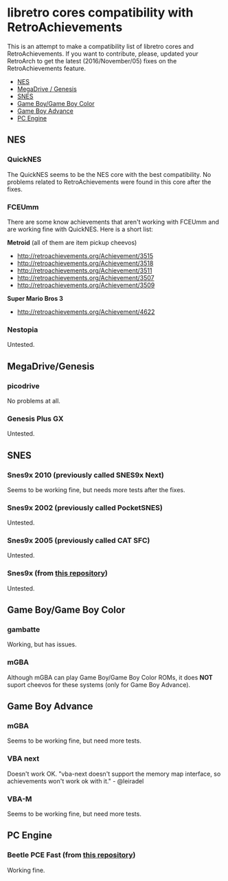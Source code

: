 # libretro cores compatibility with RetroAchievements

This is an attempt to make a compatibility list of libretro cores and RetroAchievements. If you want to contribute, please, updated your RetroArch to get the latest (2016/November/05) fixes on the RetroAchievements feature.

- [NES](#nes)
- [MegaDrive / Genesis](#megadrivegenesis)
- [SNES](#snes)
- [Game Boy/Game Boy Color](#game-boygame-boy-color)
- [Game Boy Advance](#game-boy-advance)
- [PC Engine](#pc-engine)

## NES

### QuickNES

The QuickNES seems to be the NES core with the best compatibility. No problems related to RetroAchievements were found in this core after the fixes.


### FCEUmm

There are some know achievements that aren't working with FCEUmm and are working fine with QuickNES. Here is a short list:

**Metroid** (all of them are item pickup cheevos)
- http://retroachievements.org/Achievement/3515
- http://retroachievements.org/Achievement/3518
- http://retroachievements.org/Achievement/3511
- http://retroachievements.org/Achievement/3507
- http://retroachievements.org/Achievement/3509

**Super Mario Bros 3**
- http://retroachievements.org/Achievement/4622


### Nestopia

Untested.


## MegaDrive/Genesis

### picodrive

No problems at all.


### Genesis Plus GX

Untested.


## SNES

### Snes9x 2010 (previously called SNES9x Next)

Seems to be working fine, but needs more tests after the fixes.


### Snes9x 2002 (previously called PocketSNES)

Untested.


### Snes9x 2005 (previously called CAT SFC)

Untested.


### Snes9x (from [this repository](https://github.com/libretro/snes9x))

Untested.


## Game Boy/Game Boy Color

### gambatte

Working, but has issues.


### mGBA

Although mGBA can play Game Boy/Game Boy Color ROMs, it does **NOT** suport cheevos for these systems (only for Game Boy Advance).


## Game Boy Advance

### mGBA

Seems to be working fine, but need more tests.


### VBA next

Doesn't work OK.
"vba-next doesn't support the memory map interface, so achievements won't work ok with it." - @leiradel


### VBA-M

Seems to be working fine, but need more tests.


## PC Engine

### Beetle PCE Fast (from [this repository](https://github.com/libretro/beetle-pce-fast-libretro))

Working fine.
